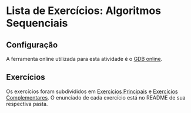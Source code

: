# Lista de Exercícios: Algoritmos Sequenciais

## Configuração
A ferramenta online utilizada para esta atividade é o [GDB online].

## Exercícios
Os exercícios foram subdivididos em [Exercícios Principais](./exercicios-principais) e [Exercícios Complementares](./exercicios-complementares). O enunciado de cada exercício está no README de sua respectiva pasta.

[GDB online]: https://www.onlinegdb.com
